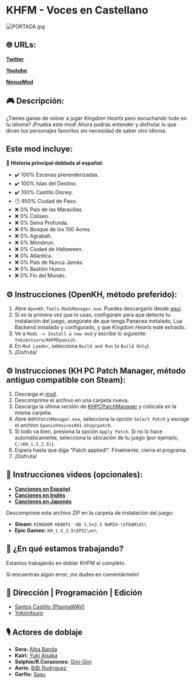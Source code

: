 # KHFM - Voces en Castellano

![PORTADA jpg](https://github.com/user-attachments/assets/cac71017-f182-4234-81e3-69c40aa61653)

## 🌐 URLs:

[**Twitter**](https://x.com/KHSPMix)

[**Youtube**](https://www.youtube.com/@KHSPMix)

[**NexusMod**](#)

## 🎮 Descripción:

¿Tienes ganas de volver a jugar *Kingdom Hearts* pero escuchando todo en tu idioma? ¡Prueba este mod! Ahora podrás entender y disfrutar lo que dicen tus personajes favoritos sin necesidad de saber otro idioma.

## Este mod incluye:

**📜 Historia principal doblada al español:**

- ✔️ 100% Escenas prerenderizadas.
- ✔️ 100% Islas del Destino.
- ✔️ 100% Castillo Disney.
- 🕒 850% Ciudad de Paso.
- ❌ 0% País de las Maravillas.
- ❌ 0% Coliseo.
- ❌ 0% Selva Profunda.
- ❌ 0% Bosque de los 100 Acres.
- ❌ 0% Agrabah.
- ❌ 0% Monstruo.
- ❌ 0% Ciudad de Halloween.
- ❌ 0% Atlántica.
- ❌ 0% País de Nunca Jamás.
- ❌ 0% Bastión Hueco.
- ❌ 0% Fin del Mundo.

## ⚙️ Instrucciones (OpenKH, método preferido):

1. Abre `OpenKh.Tools.ModsManager.exe`. Puedes descargarlo desde [aquí](https://github.com/OpenKH/OpenKh/releases/download/latest/openkh.zip).
2. Si es la primera vez que lo usas, configúralo para que detecte tu instalación del juego, asegúrate de que tenga Panacea instalado, Lua Backend instalado y configurado, y que *Kingdom Hearts* esté extraído.
3. Ve a `Mods -> Install a new mod` y escribe lo siguiente: `Yokimitsuro/KHFMSpanish`.
4. En `Mod Loader`, selecciona `Build and Run` (o `Build Only`).
5. ¡Disfruta!

## ⚙️ Instrucciones (KH PC Patch Manager, método antiguo compatible con Steam):

1. Descarga el [mod](#).
2. Descomprime el archivo en una carpeta nueva.
3. Descarga la última versión de [KHPCPatchManager](https://github.com/AntonioDePau/KHPCPatchManager/releases/) y colócala en la misma carpeta.
4. Abre `KHPCPatchManager.exe`, selecciona la opción `Select Patch` y escoge el archivo `SpanishVoices001.kh2pcpatch`.
5. Si todo va bien, presiona la opción `Apply Patch`. Si no lo hace automáticamente, selecciona la ubicación de tu juego (por ejemplo, `C:\KH_1.5_2.5\`).
6. Espera hasta que diga "Patch applied!". Finalmente, cierra el programa.
7. ¡Disfruta!

## 🎵 Instrucciones videos (opcionales):

- [**Canciones en Español**](https://github.com/Yokimitsuro/KHFMSpanish/releases/download/Videos/KHFMSpanishMix_Cinematicas_ESP.zip)  
- [**Canciones en Inglés**](https://github.com/Yokimitsuro/KHFMSpanish/releases/download/Videos/KHFMSpanishMix_Cinematicas_EN.zip)  
- [**Canciones en Japonés**](https://github.com/Yokimitsuro/KHFMSpanish/releases/download/Videos/KHFMSpanishMix_Cinematicas_JP.zip)  

Descomprime este archivo ZIP en la carpeta de instalación del juego:

- **Steam:** `KINGDOM HEARTS -HD 1.5+2.5 ReMIX-\STEAM\dt\`
- **Epic Games:** `KH_1.5_2.5\EPIC\en\`

## 📌 ¿En qué estamos trabajando?

Estamos trabajando en doblar KHFM al completo.

Si encuentras algún error, ¡no dudes en comentármelo!

## 🎨 Dirección | Programación | Edición

- [Santos Castillo (PlasmaWAV)](https://www.instagram.com/plasmawav/)
- [Yokimitsuro](https://x.com/Yokimitsuro)

## 🎙️ Actores de doblaje

- **Sora:** [Alba Banda](https://www.instagram.com/_albabn_/) 
- **Kairi:** [Yuki Aisaka](https://linktr.ee/yukiaisaka)
- **Selphie/R.Corazones:** [Gini-Gini](https://x.com/_GiniGini_)
- **Aeris:** [BiBi Rodríguez](https://www.instagram.com/bibi.rodriguez._/)
- **Garfio:** [Sasu](https://www.instagram.com/sasukudubs/)
